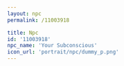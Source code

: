 ```yaml
---
layout: npc
permalink: /11003918

title: Npc
id: '11003918'
npc_name: 'Your Subconscious'
icon_url: 'portrait/npc/dummy_p.png'
---
```

